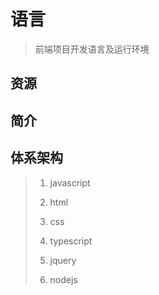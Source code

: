 # 语言

> 前端项目开发语言及运行环境

## 资源

## 简介


## 体系架构

> 01. javascript
>
> 02. html
>
> 03. css
>
> 04. typescript
>
> 05. jquery
>
> 06. nodejs
